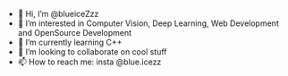 - 👋 Hi, I’m @blueiceZzz
- 👀 I’m interested in Computer Vision, Deep Learning, Web Development and OpenSource Development
- 🌱 I’m currently learning C++
- 💞️ I’m looking to collaborate on cool stuff
- 📫 How to reach me: insta @blue.icezz

<!---
blueiceZzz/blueiceZzz is a ✨ special ✨ repository because its `README.md` (this file) appears on your GitHub profile.
You can click the Preview link to take a look at your changes.
--->
